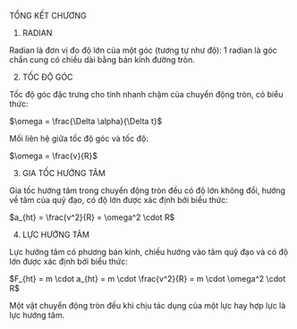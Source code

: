 TỔNG KẾT CHƯƠNG

1. RADIAN

Radian là đơn vị đo độ lớn của một góc (tương tự như độ): 1 radian là góc chắn cung có chiều dài bằng bán kính đường tròn.

2. TỐC ĐỘ GÓC

Tốc độ góc đặc trưng cho tính nhanh chậm của chuyển động tròn, có biểu thức:

$\omega = \frac{\Delta \alpha}{\Delta t}$

Mối liên hệ giữa tốc độ góc và tốc độ:

$\omega = \frac{v}{R}$

3. GIA TỐC HƯỚNG TÂM

Gia tốc hướng tâm trong chuyển động tròn đều có độ lớn không đổi, hướng về tâm của quỹ đạo, có độ lớn được xác định bởi biểu thức:

$a_{ht} = \frac{v^2}{R} = \omega^2 \cdot R$

4. LỰC HƯỚNG TÂM

Lực hướng tâm có phương bán kính, chiều hướng vào tâm quỹ đạo và có độ lớn được xác định bởi biểu thức:

$F_{ht} = m \cdot a_{ht} = m \cdot \frac{v^2}{R} = m \cdot \omega^2 \cdot R$

Một vật chuyển động tròn đều khi chịu tác dụng của một lực hay hợp lực là lực hướng tâm.